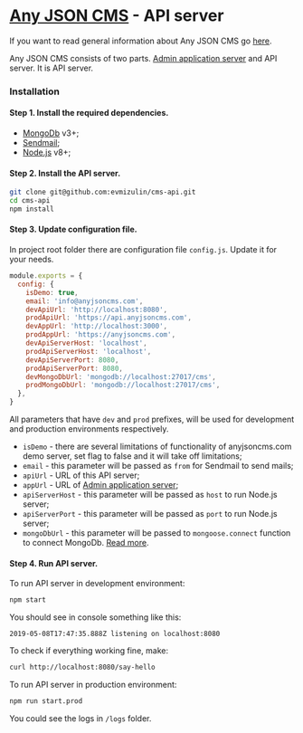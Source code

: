 # [Any JSON CMS](http://anyjsoncms.com) - API server

If you want to read general information about Any JSON CMS go [here](https://github.com/evmizulin/any-json-cms).

Any JSON CMS consists of two parts. [Admin application server](https://github.com/evmizulin/cms-admin) and API server. It is API server.

### Installation

#### Step 1. Install the required dependencies.
- [MongoDb](https://www.mongodb.com/) v3+;
- [Sendmail](http://www.sendmail.org/);
- [Node.js](https://nodejs.org/) v8+;

#### Step 2. Install the API server.
```sh
git clone git@github.com:evmizulin/cms-api.git
cd cms-api
npm install
```

#### Step 3. Update configuration file.
In project root folder there are configuration file ```config.js```. Update it for your needs.
```js
module.exports = {
  config: {
    isDemo: true,
    email: 'info@anyjsoncms.com',
    devApiUrl: 'http://localhost:8080',
    prodApiUrl: 'https://api.anyjsoncms.com',
    devAppUrl: 'http://localhost:3000',
    prodAppUrl: 'https://anyjsoncms.com',
    devApiServerHost: 'localhost',
    prodApiServerHost: 'localhost',
    devApiServerPort: 8080,
    prodApiServerPort: 8080,
    devMongoDbUrl: 'mongodb://localhost:27017/cms',
    prodMongoDbUrl: 'mongodb://localhost:27017/cms',
  },
}
```
All parameters that have ```dev``` and ```prod``` prefixes, will be used for development and production environments respectively.

- ```isDemo``` - there are several limitations of functionality of anyjsoncms.com demo server, set flag to false and it will take off limitations;
- ```email``` - this parameter will be passed as ```from``` for Sendmail to send mails;
- ```apiUrl``` - URL of this API server;
- ```appUrl``` - URL of [Admin application server](https://github.com/evmizulin/cms-admin);
- ```apiServerHost``` - this parameter will be passed as ```host``` to run Node.js server;
- ```apiServerPort``` - this parameter will be passed as ```port``` to run Node.js server;
- ```mongoDbUrl``` - this parameter will be passed to ```mongoose.connect``` function to connect MongoDb. [Read more](https://mongoosejs.com/docs/connections.html).

#### Step 4. Run API server.
To run API server in development environment:
```sh
npm start
```
You should see in console something like this:
```
2019-05-08T17:47:35.888Z listening on localhost:8080
```
To check if everything working fine, make:
```sh
curl http://localhost:8080/say-hello
```

To run API server in production environment:
```sh
npm run start.prod
```
You could see the logs in ```/logs``` folder.
